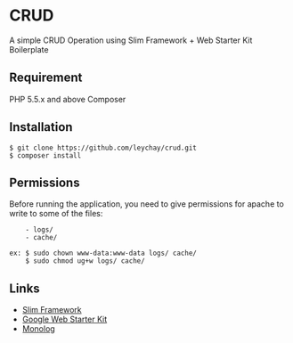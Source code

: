 # CRUD
A simple CRUD Operation using Slim Framework + Web Starter Kit Boilerplate

## Requirement
PHP 5.5.x and above
Composer

## Installation
    $ git clone https://github.com/leychay/crud.git
    $ composer install

## Permissions
Before running the application, you need to give permissions for apache to write to some of the files:
```
    - logs/
    - cache/
```
    ex: $ sudo chown www-data:www-data logs/ cache/
        $ sudo chmod ug+w logs/ cache/

## Links
* [Slim Framework](http://www.slimframework.com/)
* [Google Web Starter Kit](https://github.com/google/web-starter-kit)
* [Monolog](https://github.com/seldaek/monolog)
